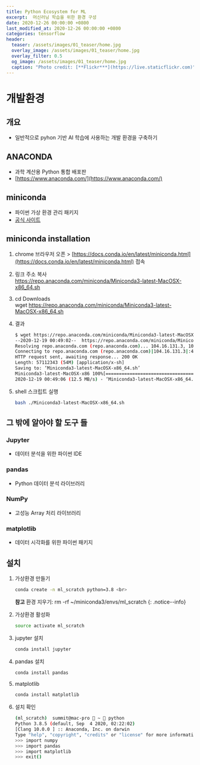 ```yaml
---  
title: Python Ecosystem for ML 
excerpt:  머신러닝 학습을 위한 환경 구성   
date: 2020-12-26 00:00:00 +0800
last_modified_at: 2020-12-26 00:00:00 +0800
categories: tensorflow
header:
  teaser: /assets/images/01_teaser/home.jpg
  overlay_image: /assets/images/01_teaser/home.jpg
  overlay_filter: 0.5
  og_image: /assets/images/01_teaser/home.jpg
  caption: "Photo credit: [**Flickr***](https://live.staticflickr.com)"
---
```


# 개발환경 

## 개요
- 일반적으로 pyhon 기반 AI 학습에 사용하는 개발 환경을 구축하기 

## ANACONDA
- 과학 계산용 Python 통합 배포판
- [https://www.anaconda.com/](https://www.anaconda.com/)

## miniconda 
- 파이썬 가상 환경 관리 패키지 
- [공식 사이트](https://docs.conda.io/en/latest/miniconda.html)

## miniconda installation

1. chrome 브라우저 오픈 > [https://docs.conda.io/en/latest/miniconda.html](https://docs.conda.io/en/latest/miniconda.html) 접속
2. 링크 주소 복사 <br>
   https://repo.anaconda.com/miniconda/Miniconda3-latest-MacOSX-x86_64.sh
3. cd Downloads <br>
   wget https://repo.anaconda.com/miniconda/Miniconda3-latest-MacOSX-x86_64.sh
4. 결과

   ```sh 
   $ wget https://repo.anaconda.com/miniconda/Miniconda3-latest-MacOSX-x86_64.sh
   --2020-12-19 00:49:02--  https://repo.anaconda.com/miniconda/Miniconda3-latest-MacOSX-x86_64.sh
   Resolving repo.anaconda.com (repo.anaconda.com)... 104.16.131.3, 104.16.130.3
   Connecting to repo.anaconda.com (repo.anaconda.com)|104.16.131.3|:443... connected.
   HTTP request sent, awaiting response... 200 OK
   Length: 57112343 (54M) [application/x-sh]
   Saving to: ‘Miniconda3-latest-MacOSX-x86_64.sh’
   Miniconda3-latest-MacOSX-x86 100%[===========================================>]  54.47M  12.6MB/s    in 4.3s
   2020-12-19 00:49:06 (12.5 MB/s) - ‘Miniconda3-latest-MacOSX-x86_64.sh’ saved [57112343/57112343]
   ```
5. shell 스크립트 실행 

   ```sh 
   bash ./Miniconda3-latest-MacOSX-x86_64.sh   
   ```

## 그 밖에 알아야 할 도구 들 

### Jupyter
- 데이터 분석을 위한 파이썬 IDE

### pandas
- Python 데이터 분석 라이브러리

### NumPy
- 고성능 Array 처리 라이브러리

### matplotlib
- 데이터 시각화를 위한 파이썬 패키지

## 설치 

1. 가상환경 만들기 <br> 
   ```sh 
   conda create -n ml_scratch python=3.8 <br> 
   ```
   
   **참고** 환경 지우기: rm -rf ~/miniconda3/envs/ml_scratch
   {: .notice--info}

2. 가상환경 활성화 <br> 

   ```sh
   source activate ml_scratch
   ```
3. jupyter 설치 <br> 

   ```sh
   conda install jupyter
   ```
4. pandas 설치 <br> 

   ```sh
   conda install pandas
   ```
5. matplotlib <br> 

   ```sh
   conda install matplotlib
   ```

6. 설치 확인

   ```sh 
   (ml_scratch)  summit@mac-pro  ~  python
   Python 3.8.5 (default, Sep  4 2020, 02:22:02)
   [Clang 10.0.0 ] :: Anaconda, Inc. on darwin
   Type "help", "copyright", "credits" or "license" for more information.
   >>> import numpy
   >>> import pandas
   >>> import matplotlib
   >>> exit()
   ```
